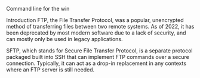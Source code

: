 Command line for the win

Introduction
FTP, the File Transfer Protocol, was a popular, unencrypted method of transferring files between two remote systems. As of 2022, it has been deprecated by most modern software due to a lack of security, and can mostly only be used in legacy applications.

SFTP, which stands for Secure File Transfer Protocol, is a separate protocol packaged built into SSH that can implement FTP commands over a secure connection. Typically, it can act as a drop-in replacement in any contexts where an FTP server is still needed.
